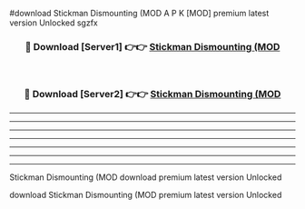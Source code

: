 #download Stickman Dismounting (MOD A P K [MOD] premium latest version Unlocked sgzfx 



<div align="center">
<h3>🔴 Download [Server1] 👉👉 <a href="https://apkdownload3.web.app/">Stickman Dismounting (MOD</a></h3><br>

<h3>🔴 Download [Server2] 👉👉 <a href="https://apkdownload3.web.app/">Stickman Dismounting (MOD</a></h3>
</div>





----------------------------------------------------------

----------------------------------------------------------

----------------------------------------------------------

----------------------------------------------------------

----------------------------------------------------------

----------------------------------------------------------

----------------------------------------------------------

Stickman Dismounting (MOD download premium latest version Unlocked

download Stickman Dismounting (MOD premium latest version Unlocked
